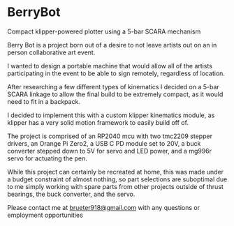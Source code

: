# BerryBot
Compact klipper-powered plotter using a 5-bar SCARA mechanism

Berry Bot is a project born out of a desire to not leave artists out on an in person collaborative art event.

I wanted to design a portable machine that would allow all of the artists participating in the event to be able to sign remotely, regardless of location.

After researching a few different types of kinematics I decided on a 5-bar SCARA linkage to allow the final build to be extremely compact, as it would need to fit in a backpack.

I decided to implement this with a custom klipper kinematics module, as klipper has a very solid motion framework to easily build off of.

The project is comprised of an RP2040 mcu with two tmc2209 stepper drivers, an Orange Pi Zero2, a USB C PD module set to 20V, a buck converter stepped down to 5V for servo and LED power, and a mg996r servo for actuating the pen.

While this project can certainly be recreated at home, this was made under a budget constraint of almost nothing, so part selections are suboptimal due to me simply working with spare parts from other projects outside of thrust bearings, the buck converter, and the servo.

Please contact me at [brueter918@gmail.com](mailto:brueter918@gmail.com) with any questions or employment opportunities
